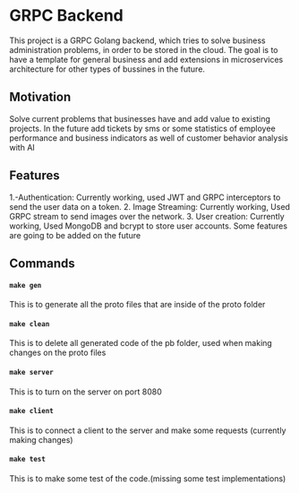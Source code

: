 # GRPC Backend
This project is a GRPC Golang backend, which tries to solve business administration problems, in order to be stored in the cloud.
The goal is to have a template for general business and add extensions in microservices architecture for other types of bussines in the future.

## Motivation
Solve current problems that businesses have and add value to existing projects.
In the future add tickets by sms or some statistics of employee performance and business indicators as well
of customer behavior analysis with AI
## Features
1.-Authentication: Currently working, used JWT and GRPC interceptors to send the user data on a token.
2. Image Streaming: Currently working, Used GRPC stream to send images over the network.
3. User creation: Currently working, Used MongoDB and bcrypt to store user accounts.
Some features are going to be added on the future
## Commands
#### `make gen`
This is to generate all the proto files that are inside of the proto folder
#### `make clean`
This is to delete all generated code of the pb folder, used when making changes on the proto files
#### `make server`
This is to turn on the server on port 8080
#### `make client`
This is to connect a client to the server and make some requests (currently making changes)
#### `make test`
This is to make some test of the code.(missing some test implementations)

